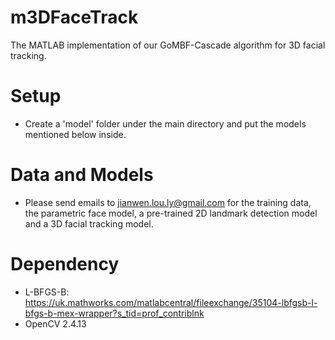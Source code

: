 # m3DFaceTrack
The MATLAB implementation of our GoMBF-Cascade algorithm for 3D facial tracking.

# Setup
- Create a 'model' folder under the main directory and put the models mentioned below inside. 

# Data and Models
- Please send emails to jianwen.lou.ly@gmail.com for the training data, the parametric face model, a pre-trained 2D landmark detection model and a 3D facial tracking model. 

# Dependency
- L-BFGS-B: https://uk.mathworks.com/matlabcentral/fileexchange/35104-lbfgsb-l-bfgs-b-mex-wrapper?s_tid=prof_contriblnk
- OpenCV 2.4.13
